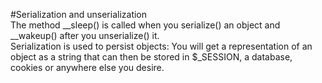 #Serialization and unserialization
<br>
The method __sleep() is called when you serialize() an object and __wakeup() after you unserialize() it.
<br>
Serialization is used to persist objects: You will get a representation of an object as a string that can then be stored in $_SESSION, a database, cookies or anywhere else you desire.
<br>
